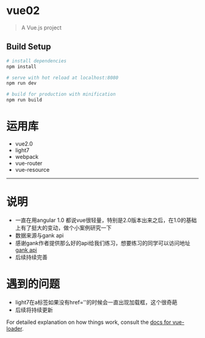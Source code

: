 # vue02

> A Vue.js project

## Build Setup

``` bash
# install dependencies
npm install

# serve with hot reload at localhost:8080
npm run dev

# build for production with minification
npm run build
```


# 运用库
* vue2.0    
* light7
* webpack
* vue-router
* vue-resource

***

# 说明
* 一直在用angular 1.0  都说vue很轻量，特别是2.0版本出来之后，在1.0的基础上有了挺大的变动，做个小案例研究一下
* 数据来源与gank api
* 感谢gank作者提供那么好的api给我们练习，想要练习的同学可以访问地址[gank api](http://gank.io/api)
* 后续持续完善

# 遇到的问题
* light7在a标签如果没有href=''的时候会一直出现加载框，这个很奇葩
* 后续将持续更新




For detailed explanation on how things work, consult the [docs for vue-loader](http://vuejs.github.io/vue-loader).
